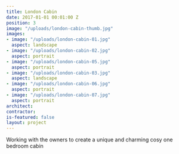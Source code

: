 ```yaml
---
title: London Cabin
date: 2017-01-01 00:01:00 Z
position: 3
image: "/uploads/london-cabin-thumb.jpg"
images:
- image: "/uploads/london-cabin-01.jpg"
  aspect: landscape
- image: "/uploads/london-cabin-02.jpg"
  aspect: portrait
- image: "/uploads/london-cabin-05.jpg"
  aspect: portrait
- image: "/uploads/london-cabin-03.jpg"
  aspect: landscape
- image: "/uploads/london-cabin-06.jpg"
  aspect: portrait
- image: "/uploads/london-cabin-07.jpg"
  aspect: portrait
architect: 
contractor: 
is-featured: false
layout: project
---
```


Working with the owners to create a unique and charming cosy  one bedroom cabin